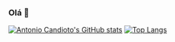 ### Olá 🙂

[![Antonio Candioto's GitHub stats](https://github-readme-stats.vercel.app/api?username=antoniolpcan&show_icons=true&theme=gruvbox)](https://github.com/antoniolpcan?tab=repositories)
[![Top Langs](https://github-readme-stats.vercel.app/api/top-langs/?username=antoniolpcan&show_icons=true&langs_count=3&theme=gruvbox)](https://github.com/antoniolpcan?tab=repositories)
